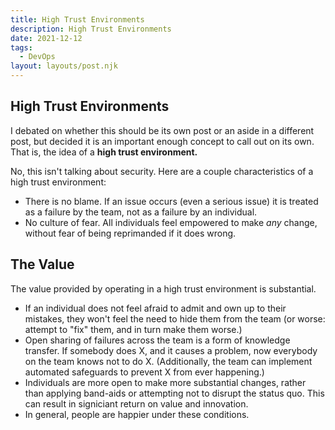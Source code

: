 ```yaml
---
title: High Trust Environments
description: High Trust Environments
date: 2021-12-12
tags:
  - DevOps
layout: layouts/post.njk
---
```

## High Trust Environments
I debated on whether this should be its own post or an aside in a different post, but decided it is an important enough concept to call out on its own. That is, the idea of a **high trust environment.**

No, this isn't talking about security. Here are a couple characteristics of a high trust environment:

- There is no blame. If an issue occurs (even a serious issue) it is treated as a failure by the team, not as a failure by an individual. 
- No culture of fear. All individuals feel empowered to make *any* change, without fear of being reprimanded if it does wrong. 

## The Value
The value provided by operating in a high trust environment is substantial. 
- If an individual does not feel afraid to admit and own up to their mistakes, they won't feel the need to hide them from the team (or worse: attempt to "fix" them, and in turn make them worse.)
- Open sharing of failures across the team is a form of knowledge transfer. If somebody does X, and it causes a problem, now everybody on the team knows not to do X. (Additionally, the team can implement automated safeguards to prevent X from ever happening.)
- Individuals are more open to make more substantial changes, rather than applying band-aids or attempting not to disrupt the status quo. This can result in signiciant return on value and innovation. 
- In general, people are happier under these conditions. 